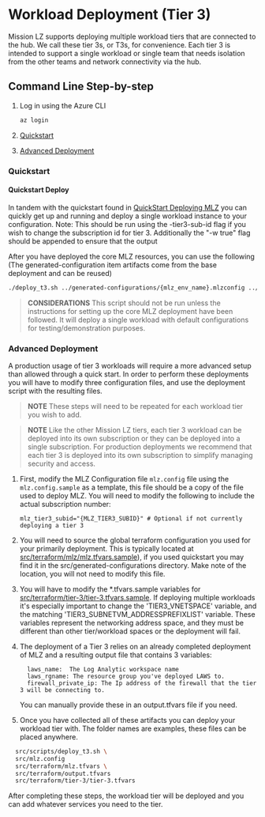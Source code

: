 # Workload Deployment (Tier 3)

Mission LZ supports deploying multiple workload tiers that are connected to the hub. We call these tier 3s, or T3s, for convenience. Each tier 3 is intended to support a single workload or single team that needs isolation from the other teams and network connectivity via the hub.

## Command Line Step-by-step

1. Log in using the Azure CLI

    ```BASH
    az login
    ```

1. [Quickstart](#Quickstart)
1. [Advanced Deployment](#Advanced-Deployment)

### Quickstart

#### Quickstart Deploy

In tandem with the quickstart found in [QuickStart Deploying MLZ](command-line-deployment.md#Quickstart) you can quickly get up and running and deploy a single workload instance to your configuration.  Note: This should be run using the -tier3-sub-id flag if you wish to change the subscription id for tier 3.   Additionally the "-w true" flag should be appended to ensure that the output 

After you have deployed the core MLZ resources,  you can use the following (The generated-configuration item artifacts come from the base deployment and can be reused)

```bash
./deploy_t3.sh ../generated-configurations/{mlz_env_name}.mlzconfig ../generated-configurations/{mlz_env_name}.tfvars ../generated-configurations/output.tfvars ../generated-configurations/{mlz_env_name}.tfvars y
```

> **CONSIDERATIONS** This script should not be run unless the instructions for setting up the core MLZ deployment have been followed.  It will deploy a single workload with default configurations for testing/demonstration purposes.

### Advanced Deployment

A production usage of tier 3 workloads will require a more advanced setup than allowed through a quick start.   In order to perform these deployments you will have to modify three configuration files, and use the deployment script with the resulting files.

> **NOTE** These steps will need to be repeated for each workload tier you wish to add.
<!-- markdownlint-disable MD028 -->
> **NOTE** Like the other Mission LZ tiers, each tier 3 workload can be deployed into its own subscription or they can be deployed into a single subscription. For production deployments we recommend that each tier 3 is deployed into its own subscription to simplify managing security and access.
<!-- markdownlint-enable MD028 -->

1. First, modify the MLZ Configuration file `mlz.config` file using the `mlz.config.sample` as a template,  this file should be a copy of the file used to deploy MLZ.  You will need to modify the following to include the actual subscription number:

    ```plaintext
    mlz_tier3_subid="{MLZ_TIER3_SUBID}" # Optional if not currently deploying a tier 3
    ```

2. You will need to source the global terraform configuration you used for your primarily deployment. This is typically located at [src/terraform/mlz/mlz.tfvars.sample](/src/terraform/mlz/mlz.tfvars.sample)),  if you used quickstart you may find it in the src/generated-configurations directory. Make note of the location, you will not need to modify this file.

3. You will have to modify the *.tfvars.sample variables for [src/terraform/tier-3/tier-3.tfvars.sample](/src/terraform/tier-3/tier-3.tfvars.sample).  If deploying multiple workloads it's especially important to change the 'TIER3_VNETSPACE' variable,  and the matching 'TIER3_SUBNETVM_ADDRESSPREFIXLIST' variable.   These variables represent the networking address space, and they must be different than other tier/workload spaces or the deployment will fail.

4. The deployment of a Tier 3 relies on an already completed deployment of MLZ and a resulting output file that contains 3 variables:

    ```plaintext
      laws_name:  The Log Analytic workspace name
      laws_rgname: The resource group you've deployed LAWS to.
      firewall_private_ip: The Ip address of the firewall that the tier 3 will be connecting to.
    ```

    You can manually provide these in an output.tfvars file if you need.

5. Once you have collected all of these artifacts you can deploy your workload tier with.  The folder names are examples, these files can be placed anywhere.

  ```bash
    src/scripts/deploy_t3.sh \
    src/mlz.config
    src/terraform/mlz.tfvars \
    src/terraform/output.tfvars
    src/terraform/tier-3/tier-3.tfvars
  ```

After completing these steps, the workload tier will be deployed and you can add whatever services you need to the tier.
